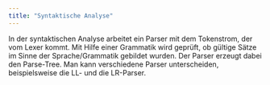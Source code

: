 ```yaml
---
title: "Syntaktische Analyse"
---
```


In der syntaktischen Analyse arbeitet ein Parser mit dem Tokenstrom, der vom Lexer kommt.
Mit Hilfe einer Grammatik wird geprüft, ob gültige Sätze im Sinne der Sprache/Grammatik
gebildet wurden. Der Parser erzeugt dabei den Parse-Tree. Man kann verschiedene Parser
unterscheiden, beispielsweise die LL- und die LR-Parser.
